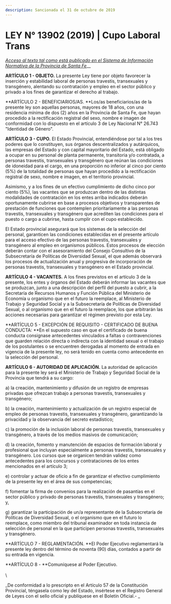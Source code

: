 ```yaml
---
description: Sancionada el 31 de octubre de 2019
---
```


# LEY N° 13902 (2019) | Cupo Laboral Trans

[_Acceso al texto tal como está publicado en el Sistema de Información Normativa de la Provincia de Santa Fe_](https://drive.google.com/file/d/1sqqhvnraQkN\_\_Xuot0HjO6P6q8O82AoB/view)__



**ARTÍCULO 1 - OBJETO.** La presente Ley tiene por objeto favorecer la  inserción y estabilidad laboral de personas travestis, transexuales y  transgénero, alentando su contratación y empleo en el sector público y  privado a los fines de garantizar el derecho al trabajo. &#x20;

**ARTÍCULO 2 - BENEFICIARIOS/AS. **Los/as beneficiarios/as de la  presente ley son aquellas personas, mayores de 18 años, con una  residencia mínima de dos (2) años en la Provincia de Santa Fe, que hayan  procedido a la rectificación registral del sexo, nombre e imagen de  conformidad con lo dispuesto en el artículo 3 de Ley Nacional N° 26.743  "Identidad de Género". &#x20;

**ARTÍCULO 3 - CUPO.** El Estado Provincial, entendiéndose por tal a los tres poderes que lo constituyen, sus órganos descentralizados y  autárquicos, las empresas del Estado y con capital mayoritario del Estado,  está obligado a ocupar en su personal de planta permanente, transitoria  y/o contratada, a personas travestis, transexuales y transgénero que  reúnan las condiciones de idoneidad para el cargo, en una proporción no  inferior al cinco por ciento (5%) de la totalidad de personas que hayan  procedido a la rectificación registral de sexo, nombre e imagen, en el territorio provincial.

Asimismo, y a los fines de un efectivo cumplimiento de dicho cinco por  ciento (5%), las vacantes que se produzcan dentro de las distintas  modalidades de contratación en los entes arriba indicados deberán  oportunamente cubrirse en base a procesos objetivos y transparentes de  prestación de funciones que contemplen prioritariamente a las personas travestis, transexuales y transgénero que acrediten las condiciones para el  puesto o cargo a cubrirse, hasta cumplir con el cupo establecido.&#x20;

El Estado provincial asegurará que los sistemas de la selección del personal, garanticen las condiciones establecidas en el presente artículo  para el acceso efectivo de las personas travestis, transexuales y transgénero al empleo en organismos públicos. Estos procesos de elección deberán contar con el asesoramiento del Consejo Consultivo de  la Subsecretaría de Políticas de Diversidad Sexual, el que además  observará los procesos de actualización anual y progresiva de incorporación de personas travestis, transexuales y transgénero en el  Estado provincial.

**ARTÍCULO 4 - VACANTES.** A los fines previstos en el artículo 3 de la  presente, los entes y órganos del Estado deberán informar las vacantes  que se produzcan, junto a una descripción del perfil del puesto a cubrir, a  la Secretaría de Recursos Humanos y Función Pública del Ministerio de  Economía u organismo que en el futuro la reemplace, al Ministerio de  Trabajo y Seguridad Social y a la Subsecretaría de Políticas de Diversidad  Sexual, o al organismo que en el futuro la reemplace, los que arbitrarán  las acciones necesarias para garantizar el régimen previsto por esta Ley.

**ARTÍCULO 5 - EXCEPCIÓN DE REQUISITO - CERTIFICADO DE  BUENA CONDUCTA: **En el supuesto caso en que el certificado de  buena conducta consignase antecedentes vinculados a faltas o  contravenciones que guarden relación directa o indirecta con la identidad sexual o el trabajo de los postulantes o se encuentren derogadas al  momento de entrada en vigencia de la presente ley, no será tenido en  cuenta como antecedente en la selección del personal.

**ARTÍCULO 6 - AUTORIDAD DE APLICACIÓN.** La autoridad de  aplicación para la presente ley será el Ministerio de Trabajo y Seguridad  Social de la Provincia que tendrá a su cargo:&#x20;

a) la creación, mantenimiento y difusión de un registro de  empresas privadas que ofrezcan trabajo a personas travestis,  transexuales y transgénero;&#x20;

b) la creación, mantenimiento y actualización de un registro especial de empleo de personas travestis, transexuales y transgénero, garantizando la privacidad y la observancia del secreto estadístico;

c) la promoción de la inclusión laboral de personas travestis,  transexuales y transgénero, a través de los medios masivos de  comunicación;

d) la creación, fomento y manutención de espacios de formación  laboral y profesional que incluyan especialmente a personas  travestis, transexuales y transgénero. Los cursos que se organicen  tendrán validez como antecedentes para los concursos y  contrataciones de los entes mencionados en el artículo 3; &#x20;

e) controlar y actuar de oficio a fin de garantizar el efectivo cumplimiento de la presente ley en el área de sus competencias;

f) fomentar la firma de convenios para la realización de pasantías en el sector público y privado de personas travestis, transexuales y transgénero; y,

g) garantizar la participación de un/a representante de la Subsecretaría de Políticas de Diversidad Sexual, o el organismo que  en el futuro lo reemplace, como miembro del tribunal examinador  en toda instancia de selección de personal en la que participen  personas travestis, transexuales y transgénero. &#x20;

**ARTÍCULO 7 - REGLAMENTACIÓN. **El Poder Ejecutivo reglamentará la  presente ley dentro del término de noventa (90) días, contados a partir de  su entrada en vigencia. &#x20;

**ARTÍCULO 8 - **Comuníquese al Poder Ejecutivo.  \
\
\


_De conformidad a lo prescripto en el Artículo 57 de la  Constitución Provincial, téngasela como ley del Estado, insértese en el  Registro General de Leyes con el sello oficial y publíquese en el Boletín Oficial.- _
